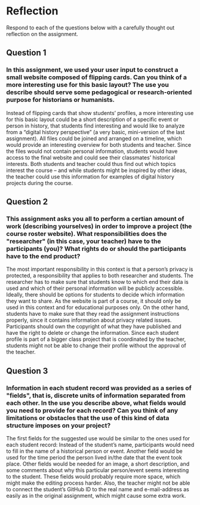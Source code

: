 # Reflection

Respond to each of the questions below with a carefully thought out reflection on the assignment.

## Question 1
### In this assignment, we used your user input to construct a small website composed of flipping cards. Can you think of a more interesting use for this basic layout? The use you describe should serve some pedagogical or research-oriented purpose for historians or humanists.

Instead of flipping cards that show students’ profiles, a more interesting use for this basic layout could be a short description of a specific event or person in history, that students find interesting and would like to analyze from a “digital history perspective” (a very basic, mini-version of the last assignment). All files could be joined and arranged on a timeline, which would provide an interesting overview for both students and teacher. Since the files would not contain personal information, students would have access to the final website and could see their classmates’ historical interests. Both students and teacher could thus find out which topics interest the course – and while students might be inspired by other ideas, the teacher could use this information for examples of digital history projects during the course. 

## Question 2
### This assignment asks you all to perform a certian amount of work (describing yourselves) in order to improve a project (the course roster website). What responsibilities does the "researcher" (in this case, your teacher) have to the participants (you)? What rights do or should the participants have to the end product? 

The most important responsibility in this context is that a person’s privacy is protected, a responsibility that applies to both researcher and students. The researcher has to make sure that students know to which end their data is used and which of their personal information will be publicly accessible. Ideally, there should be options for students to decide which information they want to share. As the website is part of a course, it should only be used in this context and for educational purposes only. On the other hand, students have to make sure that they read the assignment instructions properly, since it contains information about privacy related issues. Participants should own the copyright of what they have published and have the right to delete or change the information. Since each student profile is part of a bigger class project that is coordinated by the teacher, students might not be able to change their profile without the approval of the teacher.

## Question 3
### Information in each student record was provided as a series of "fields", that is, discrete units of information separated from each other. In the use you describe above, what fields would you need to provide for each record? Can you think of any limitations or obstacles that the use of this kind of data structure imposes on your project?

The first fields for the suggested use would be similar to the ones used for each student record: Instead of the student’s name, participants would need to fill in the name of a historical person or event. Another field would be used for the time period the person lived in/the date that the event took place. Other fields would be needed for an image, a short description, and some comments about why this particular person/event seems interesting to the student. These fields would probably require more space, which might make the editing process harder. Also, the teacher might not be able to connect the student’s GitHub ID to the real name and e-mail-address as easily as in the original assignment, which might cause some extra work.
